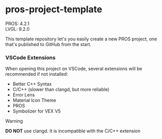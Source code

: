 # pros-project-template

PROS: 4.2.1 <br>
LVGL: 9.2.0

This template repository let's you easily create a new PROS project, one that's published to GitHub from the start.

### VSCode Extensions

When opening this project on VSCode, several extensions will be recommended if not installed:
- Better C++ Syntax
- C/C++ (slower than clangd, but more reliable)
- Error Lens
- Material Icon Theme
- PROS
- Symbolizer for VEX V5

> [!WARNING]
> **DO NOT** use clangd. It is incompatible with the C/C++ extension